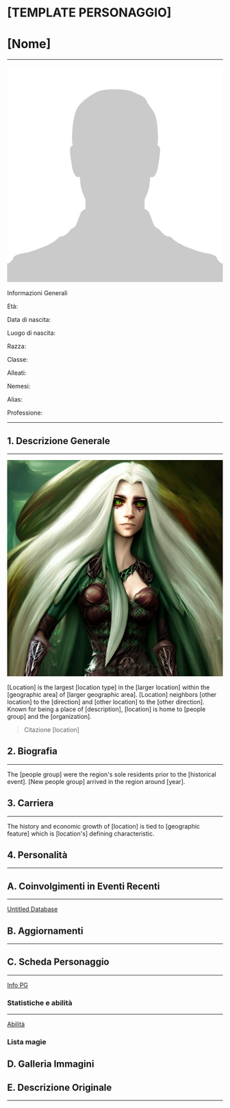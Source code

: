 # [TEMPLATE PERSONAGGIO]

# [Nome]

---

![No-Photo-Available-591x591-2.jpg](No-Photo-Available-591x591-2.jpg)

Informazioni Generali

Età:

Data di nascita:

Luogo di nascita:

Razza:

Classe:

Alleati:

Nemesi:

Alias:

Professione:

---

## 1. Descrizione Generale

---

![full-body-portrait-of-a-beautiful-female-elf-with-long-silver-hairs-and-deep-green-eyes-fantasy-se-.png](full-body-portrait-of-a-beautiful-female-elf-with-long-silver-hairs-and-deep-green-eyes-fantasy-se-.png)

[Location] is the largest [location type] in the [larger location] within the [geographic area] of [larger geographic area]. [Location] neighbors [other location] to the [direction] and [other location] to the [other direction]. Known for being a place of [description], [location] is home to [people group] and the [organization].

> Citazione [location]
> 

## 2. Biografia

---

The [people group] were the region's sole residents prior to the [historical event]. [New people group] arrived in the region around [year]. 

## 3. Carriera

---

The history and economic growth of [location] is tied to [geographic feature] which is [location's] defining characteristic. 

## 4. Personalità

---

## A. Coinvolgimenti in Eventi Recenti

---

[Untitled Database](Untitled%20Database%20e1421d212e594cafaff9fd94db43468b.csv)

## B. Aggiornamenti

---

[](Untitled%20e0d60c2d83e941dd841eefba865eae94.csv)

## C. Scheda Personaggio

---

[Info PG](Info%20PG%207a1ec0c7056346e58f34bcb4bc4584e6.csv)

### Statistiche e abilità

---

[Abilità](Abilita%CC%80%20c479ff405d254668aa27bdd208fc8034.csv)

### Lista magie

## D. Galleria Immagini

## E. Descrizione Originale

---